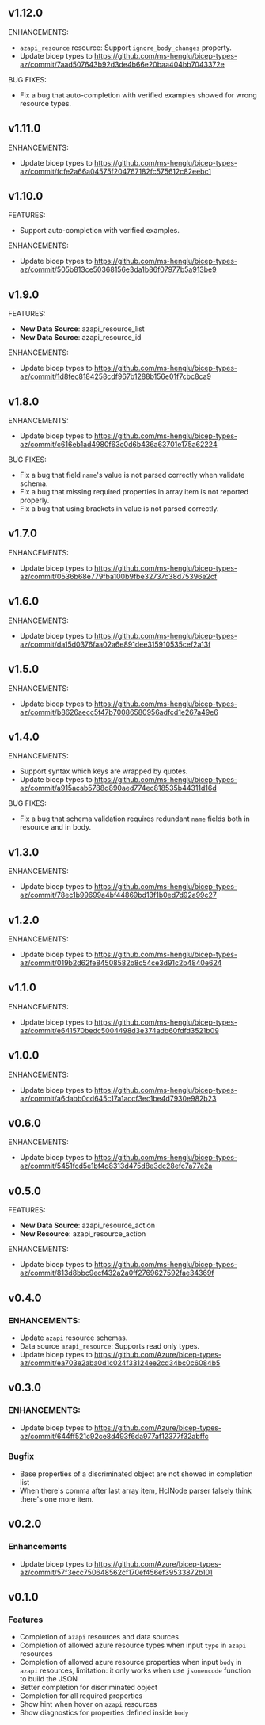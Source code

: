 ## v1.12.0
ENHANCEMENTS:
- `azapi_resource` resource: Support `ignore_body_changes` property.
- Update bicep types to https://github.com/ms-henglu/bicep-types-az/commit/7aad507643b92d3de4b66e20baa404bb7043372e

BUG FIXES:
- Fix a bug that auto-completion with verified examples showed for wrong resource types.

## v1.11.0
ENHANCEMENTS:
- Update bicep types to https://github.com/ms-henglu/bicep-types-az/commit/fcfe2a66a04575f204767182fc575612c82eebc1

## v1.10.0
FEATURES:
- Support auto-completion with verified examples.

ENHANCEMENTS:
- Update bicep types to https://github.com/ms-henglu/bicep-types-az/commit/505b813ce50368156e3da1b86f07977b5a913be9

## v1.9.0
FEATURES:
- **New Data Source**: azapi_resource_list
- **New Data Source**: azapi_resource_id

ENHANCEMENTS:
- Update bicep types to https://github.com/ms-henglu/bicep-types-az/commit/1d8fec8184258cdf967b1288b156e01f7cbc8ca9

## v1.8.0
ENHANCEMENTS:
- Update bicep types to https://github.com/ms-henglu/bicep-types-az/commit/c616eb1ad4980f63c0d6b436a63701e175a62224

BUG FIXES:
- Fix a bug that field `name`'s value is not parsed correctly when validate schema.
- Fix a bug that missing required properties in array item is not reported properly.
- Fix a bug that using brackets in value is not parsed correctly.

## v1.7.0
ENHANCEMENTS:
- Update bicep types to https://github.com/ms-henglu/bicep-types-az/commit/0536b68e779fba100b9fbe32737c38d75396e2cf

## v1.6.0
ENHANCEMENTS:
- Update bicep types to https://github.com/ms-henglu/bicep-types-az/commit/da15d0376faa02a6e891dee315910535cef2a13f

## v1.5.0
ENHANCEMENTS:
- Update bicep types to https://github.com/ms-henglu/bicep-types-az/commit/b8626aecc5f47b70086580956adfcd1e267a49e6

## v1.4.0
ENHANCEMENTS:
- Support syntax which keys are wrapped by quotes.
- Update bicep types to https://github.com/ms-henglu/bicep-types-az/commit/a915acab5788d890aed774ec818535b44311d16d

BUG FIXES:
- Fix a bug that schema validation requires redundant `name` fields both in resource and in body.

## v1.3.0
ENHANCEMENTS:
- Update bicep types to https://github.com/ms-henglu/bicep-types-az/commit/78ec1b99699a4bf44869bd13f1b0ed7d92a99c27

## v1.2.0
ENHANCEMENTS:
- Update bicep types to https://github.com/ms-henglu/bicep-types-az/commit/019b2d62fe84508582b8c54ce3d91c2b4840e624

## v1.1.0
ENHANCEMENTS:
- Update bicep types to https://github.com/ms-henglu/bicep-types-az/commit/e641570bedc5004498d3e374adb60fdfd3521b09

## v1.0.0
ENHANCEMENTS:
- Update bicep types to https://github.com/ms-henglu/bicep-types-az/commit/a6dabb0cd645c17a1accf3ec1be4d7930e982b23

## v0.6.0
ENHANCEMENTS:
- Update bicep types to https://github.com/ms-henglu/bicep-types-az/commit/5451fcd5e1bf4d8313d475d8e3dc28efc7a77e2a

## v0.5.0
FEATURES:
- **New Data Source**: azapi_resource_action
- **New Resource**: azapi_resource_action

ENHANCEMENTS:
- Update bicep types to https://github.com/ms-henglu/bicep-types-az/commit/813d8bbc9ecf432a2a0ff2769627592fae34369f

## v0.4.0
### ENHANCEMENTS:
- Update `azapi` resource schemas.
- Data source `azapi_resource`: Supports read only types.
- Update bicep types to https://github.com/Azure/bicep-types-az/commit/ea703e2aba0d1c024f33124ee2cd34bc0c6084b5

## v0.3.0
### ENHANCEMENTS:
- Update bicep types to https://github.com/Azure/bicep-types-az/commit/644ff521c92ce8d493f6da977af12377f32abffc

### Bugfix
- Base properties of a discriminated object are not showed in completion list
- When there's comma after last array item, HclNode parser falsely think there's one more item.

## v0.2.0
### Enhancements
- Update bicep types to https://github.com/Azure/bicep-types-az/commit/57f3ecc750648562cf170ef456ef39533872b101

## v0.1.0
### Features
- Completion of `azapi` resources and data sources
- Completion of allowed azure resource types when input `type` in `azapi` resources
- Completion of allowed azure resource properties when input `body` in `azapi` resources, limitation: it only works when use `jsonencode` function to build the JSON
- Better completion for discriminated object
- Completion for all required properties
- Show hint when hover on `azapi` resources
- Show diagnostics for properties defined inside `body`
